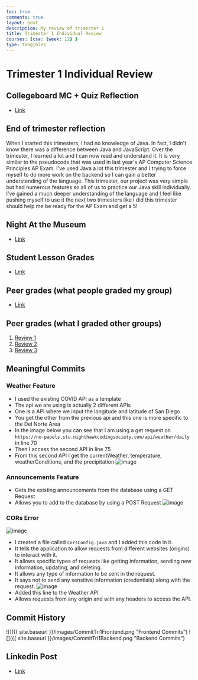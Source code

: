```yaml
---
toc: true
comments: true
layout: post
description: My review of trimester 1
title: Trimester 1 Individual Review
courses: {csa: {week: 12} }
type: tangibles
---
```


# Trimester 1 Individual Review

## Collegeboard MC + Quiz Reflection
- [Link](https://soham360.github.io/APCSA//2023/11/05/MCQ2014-Reflection.html)

## End of trimester reflection
When I started this trimesters, I had no knowledge of Java. In fact, I didn't know there was a difference between Java and JavaScript. Over the trimester, I learned a lot and I can now read and understand it. It is very similar to the pseudocode that was used in last year's AP Computer Science Principles AP Exam. I've used Java a lot this trimester and I trying to force myself to do more work on the backend so I can gain a better understanding of the language. This trimester, our project was very simple but had numerous features so all of us to practice our Java skill individually. I've gained a much deeper understanding of the language and I feel like pushing myself to use it the next two trimesters like I did this trimester should help me be ready for the AP Exam and get a 5!

## Night At the Museum
- [Link](https://soham360.github.io/APCSA//2023/11/02/Night-At-The-Museum-Tri-1.html)

## Student Lesson Grades
- [Link](https://github.com/Soham360/APCSA/issues/5)

## Peer grades (what people graded my group)
- [Link](https://github.com/Soham360/sturdy-fiesta/issues/12#issuecomment-1792951045)

## Peer grades (what I graded other groups)
1. [Review 1](https://github.com/tuckergol/PassionProject7/issues/3#issuecomment-1792007044)
2. [Review 2](https://github.com/Cosmic-Carnage/Issues/issues/33#issuecomment-1792006424)
3. [Review 3](https://github.com/BobTheFarmer/VACTQ-Typing-Game/issues/10#issuecomment-1792006402)

## Meaningful Commits
### Weather Feature
- I used the existing COVID API as a template
- The api we are using is actually 2 different APIs
- One is a API where we input the longitude and latitude of San Diego
- You get the other from the previous api and this one is more specific to the Del Norte Area
- In the image below you can see that I am using a get request on `https://no-papels.stu.nighthawkcodingsociety.com/api/weather/daily` in line 70
- Then I access the second API in line 75
- From this second API I get the currentWeather, temperature, weatherConditions, and the precipitation
![image](https://github.com/Soham360/sturdy-fiesta/assets/111466950/c788fc48-6291-4543-8c37-807a8204b8ac)

### Announcements Feature
- Gets the existing announcements from the database using a GET Request
- Allows you to add to the database by using a POST Request
![image](https://github.com/Soham360/sturdy-fiesta/assets/111466950/5c911081-d72e-42a7-ab93-3abf952d3dca)

### CORs Error
![image](https://github.com/Soham360/sturdy-fiesta/assets/111466950/423350a1-13c7-4c01-9273-e39b85f143fb)
- I created a file called `CorsConfig.java` and I added this code in it. 
- It tells the application to allow requests from different websites (origins) to interact with it.
- It allows specific types of requests like getting information, sending new information, updating, and deleting.
- It allows any type of information to be sent in the request.
- It says not to send any sensitive information (credentials) along with the request.
![image](https://github.com/Soham360/sturdy-fiesta/assets/111466950/1aee2f39-5792-425e-8cd4-bc2bfad0f470)
- Added this line to the Weather API
- Allows requests from any origin and with any headers to access the API.

## Commit History

![]({{ site.baseurl }}/images/CommitTri1Frontend.png "Frontend Commits")
![]({{ site.baseurl }}/images/CommitTri1Backend.png "Backend Commits")

## Linkedin Post
- [Link](https://www.linkedin.com/feed/update/urn:li:activity:7127567401176485888/)